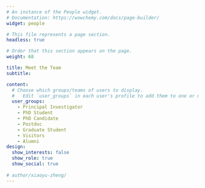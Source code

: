 ```yaml
---
# An instance of the People widget.
# Documentation: https://wowchemy.com/docs/page-builder/
widget: people

# This file represents a page section.
headless: true

# Order that this section appears on the page.
weight: 68

title: Meet the Team
subtitle:

content:
  # Choose which groups/teams of users to display.
  #   Edit `user_groups` in each user's profile to add them to one or more of these groups.
  user_groups:
    - Principal Investigator
    - PhD Student
    - PhD Candidate
    - Postdoc
    - Graduate Student
    - Visitors
    - Alumni
design:
  show_interests: false
  show_role: true
  show_social: true
  
# author/xiaoyu-zheng/
---
```

